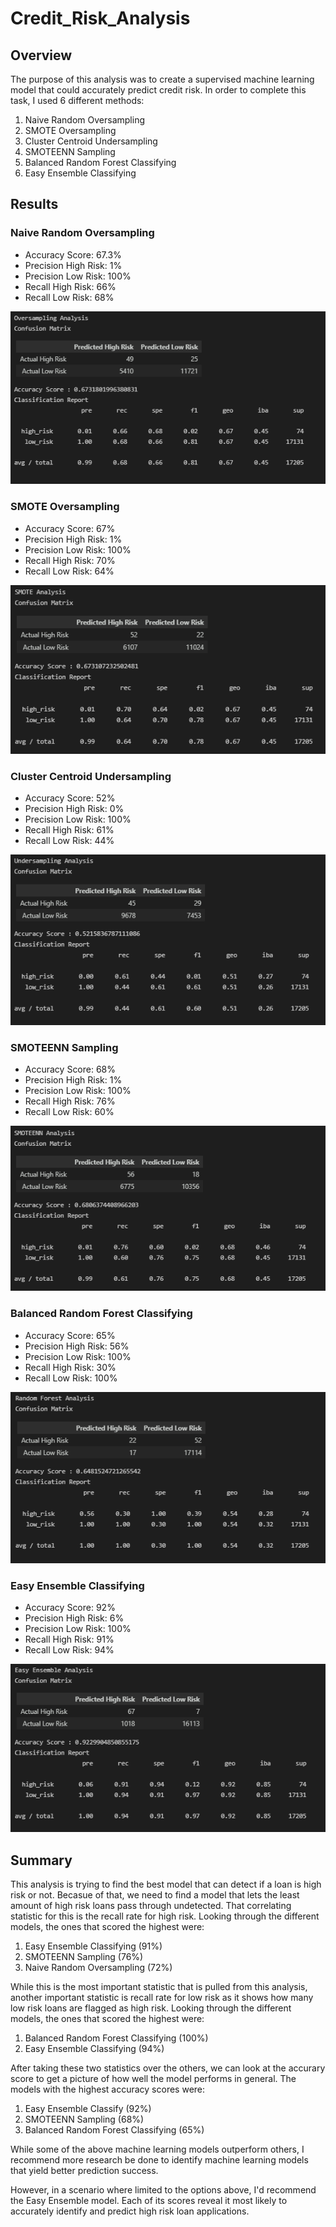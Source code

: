 # Credit_Risk_Analysis

## Overview

The purpose of this analysis was to create a supervised machine learning model that could accurately predict credit risk. In order to complete this task, I used 6 different methods:

1. Naive Random Oversampling
2. SMOTE Oversampling
3. Cluster Centroid Undersampling
4. SMOTEENN Sampling
5. Balanced Random Forest Classifying
6. Easy Ensemble Classifying

## Results

### Naive Random Oversampling

* Accuracy Score: 67.3%
* Precision High Risk: 1%
* Precision Low Risk: 100%
* Recall High Risk: 66%
* Recall Low Risk: 68%

![oversampling](https://github.com/PSWil/Credit_Risk_Analysis/blob/main/Images/oversampling.png)

### SMOTE Oversampling

* Accuracy Score: 67%
* Precision High Risk: 1%
* Precision Low Risk: 100%
* Recall High Risk: 70%
* Recall Low Risk: 64%

![SMOTE](https://github.com/PSWil/Credit_Risk_Analysis/blob/main/Images/smote.png)

### Cluster Centroid Undersampling

* Accuracy Score: 52%
* Precision High Risk: 0%
* Precision Low Risk: 100%
* Recall High Risk: 61%
* Recall Low Risk: 44%

![undersampling](https://github.com/PSWil/Credit_Risk_Analysis/blob/main/Images/undersampling.png)

### SMOTEENN Sampling

* Accuracy Score: 68%
* Precision High Risk: 1%
* Precision Low Risk: 100%
* Recall High Risk: 76%
* Recall Low Risk: 60%

![SMOTEENN](https://github.com/PSWil/Credit_Risk_Analysis/blob/main/Images/smoteenn.png)

### Balanced Random Forest Classifying

* Accuracy Score: 65%
* Precision High Risk: 56%
* Precision Low Risk: 100%
* Recall High Risk: 30%
* Recall Low Risk: 100%

![random_forest](https://github.com/PSWil/Credit_Risk_Analysis/blob/main/Images/random_forest.png)

### Easy Ensemble Classifying

* Accuracy Score: 92%
* Precision High Risk: 6%
* Precision Low Risk: 100%
* Recall High Risk: 91%
* Recall Low Risk: 94%

![easy_ensemble](https://github.com/PSWil/Credit_Risk_Analysis/blob/main/Images/easy_ensemble.png)

## Summary

This analysis is trying to find the best model that can detect if a loan is high risk or not. Becasue of that, we need to find a model that lets the least amount of high risk loans pass through undetected. That correlating statistic for this is the recall rate for high risk. Looking through the different models, the ones that scored the highest were:

1. Easy Ensemble Classifying (91%)
2. SMOTEENN Sampling (76%)
3. Naive Random Oversampling (72%)

While this is the most important statistic that is pulled from this analysis, another important statistic is recall rate for low risk as it shows how many low risk loans are flagged as high risk. Looking through the different models, the ones that scored the highest were:

1. Balanced Random Forest Classifying (100%)
2. Easy Ensemble Classifying (94%)

After taking these two statistics over the others, we can look at the accurary score to get a picture of how well the model performs in general. The models with the highest accuracy scores were:

1. Easy Ensemble Classify (92%)
2. SMOTEENN Sampling (68%)
3. Balanced Random Forest Classifying (65%)

While some of the above machine learning models outperform others, I recommend more research be done to identify machine learning models that yield better prediction success.

However, in a scenario where limited to the options above, I'd recommend the Easy Ensemble model. Each of its scores reveal it most likely to accurately identify and predict high risk loan applications.
